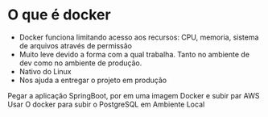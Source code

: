 # O que é docker

- Docker funciona limitando acesso aos recursos: CPU, memoria, sistema de arquivos através de permissão
- Muito leve devido a forma com a qual trabalha. Tanto no ambiente de dev como no ambiente de produção.
- Nativo do Linux
- Nos ajuda a entregar o projeto em produção

 Pegar a aplicação SpringBoot, por em uma imagem Docker e subir par AWS
Usar O docker para subir o PostgreSQL em Ambiente Local